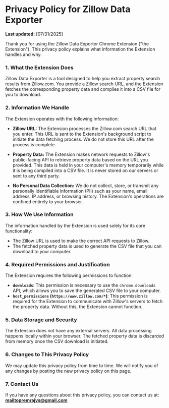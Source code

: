 # Privacy Policy for Zillow Data Exporter

**Last updated:** [07/31/2025]

Thank you for using the Zillow Data Exporter Chrome Extension ("the Extension"). This privacy policy explains what information the Extension handles and why.

### 1. What the Extension Does

Zillow Data Exporter is a tool designed to help you extract property search results from Zillow.com. You provide a Zillow search URL, and the Extension fetches the corresponding property data and compiles it into a CSV file for you to download.

### 2. Information We Handle

The Extension operates with the following information:

- **Zillow URL:** The Extension processes the Zillow.com search URL that you enter. This URL is sent to the Extension's background script to initiate the data fetching process. We do not store this URL after the process is complete.

- **Property Data:** The Extension makes network requests to Zillow's public-facing API to retrieve property data based on the URL you provided. This data is held in your computer's memory temporarily while it is being compiled into a CSV file. It is never stored on our servers or sent to any third party.

- **No Personal Data Collection:** We do not collect, store, or transmit any personally identifiable information (PII) such as your name, email address, IP address, or browsing history. The Extension's operations are confined entirely to your browser.

### 3. How We Use Information

The information handled by the Extension is used solely for its core functionality:

- The Zillow URL is used to make the correct API requests to Zillow.
- The fetched property data is used to generate the CSV file that you can download to your computer.

### 4. Required Permissions and Justification

The Extension requires the following permissions to function:

- **`downloads`**: This permission is necessary to use the `chrome.downloads` API, which allows you to save the generated CSV file to your computer.
- **`host_permissions` (`https://www.zillow.com/*`)**: This permission is required for the Extension to communicate with Zillow's servers to fetch the property data. Without this, the Extension cannot function.

### 5. Data Storage and Security

The Extension does not have any external servers. All data processing happens locally within your browser. The fetched property data is discarded from memory once the CSV download is initiated.

### 6. Changes to This Privacy Policy

We may update this privacy policy from time to time. We will notify you of any changes by posting the new privacy policy on this page.

### 7. Contact Us

If you have any questions about this privacy policy, you can contact us at: **mailtopremrajvs@gmail.com**
